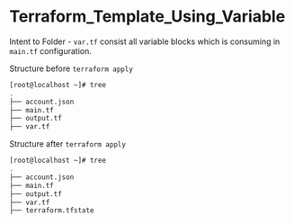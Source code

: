 # Terraform_Template_Using_Variable

Intent to Folder - `var.tf` consist all variable blocks which is consuming in `main.tf` configuration. 

Structure before `terraform apply`

```bash
[root@localhost ~]# tree
.
├── account.json
├── main.tf
├── output.tf
├── var.tf

```
Structure after `terraform apply`

```bash
[root@localhost ~]# tree
.
├── account.json
├── main.tf
├── output.tf
├── var.tf
├── terraform.tfstate
```
